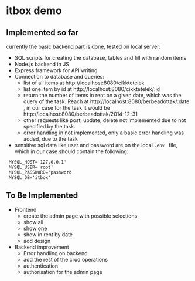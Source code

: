 # itbox demo
## Implemented so far
currently the basic backend part is done, tested on local server:
  - SQL scripts for creating the database, tables and fill with random items
  - Node.js backend in JS
  - Express framework for API writing
  - Connection to database and queries:
    - list of all items at http://localhost:8080/cikktetelek
    - list one item by id at http://localhost:8080/cikktetelek/:id
    - return the number of items in rent on a given date, which was the query of the task. Reach at http://localhost:8080/berbeadottak/:date , in our case for the task it would be http://localhost:8080/berbeadottak/2014-12-31
    - other requests like post, update, delete not implemented due to not specified by the task.
    - error handling in not implemented, only a basic error handling was added, due to the task
  - sensitive sql data like user and password are on the local ```.env ``` file, which in our case should contain the following:
   ```
    MYSQL_HOST='127.0.0.1'
    MYSQL_USER='root'
    MYSQL_PASSWORD='password'
    MYSQL_DB='itbox'
   ```
  ## To Be Implemented
  - Frontend
    - create the admin page with possible selections
     - show all
     - show one
     - show in rent by date  
     - add design 
  - Backend improvement
    - Error handling on backend
    - add the rest of the crud operations
    - authentication
    - authorisation for the admin page
